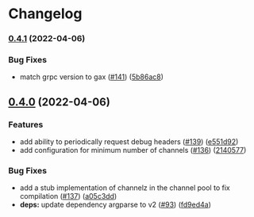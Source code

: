 # Changelog

### [0.4.1](https://github.com/GoogleCloudPlatform/grpc-gcp-node/compare/v0.4.0...v0.4.1) (2022-04-06)


### Bug Fixes

* match grpc version to gax ([#141](https://github.com/GoogleCloudPlatform/grpc-gcp-node/issues/141)) ([5b86ac8](https://github.com/GoogleCloudPlatform/grpc-gcp-node/commit/5b86ac895a69d583f43d02c9ff45683167b36c35))

## [0.4.0](https://github.com/GoogleCloudPlatform/grpc-gcp-node/compare/v0.3.3...v0.4.0) (2022-04-06)


### Features

* add ability to periodically request debug headers ([#139](https://github.com/GoogleCloudPlatform/grpc-gcp-node/issues/139)) ([e551d92](https://github.com/GoogleCloudPlatform/grpc-gcp-node/commit/e551d92cc73909fadd3df3f541be6870137bd24c))
* add configuration for minimum number of channels ([#136](https://github.com/GoogleCloudPlatform/grpc-gcp-node/issues/136)) ([2140577](https://github.com/GoogleCloudPlatform/grpc-gcp-node/commit/2140577e897391712215766567dd85226945b56a))


### Bug Fixes

* add a stub implementation of channelz in the channel pool to fix compilation ([#137](https://github.com/GoogleCloudPlatform/grpc-gcp-node/issues/137)) ([a05c3dd](https://github.com/GoogleCloudPlatform/grpc-gcp-node/commit/a05c3dddeda6a31981d4124f2279f27f818c5c5a))
* **deps:** update dependency argparse to v2 ([#93](https://github.com/GoogleCloudPlatform/grpc-gcp-node/issues/93)) ([fd9ed4a](https://github.com/GoogleCloudPlatform/grpc-gcp-node/commit/fd9ed4a9a5f50d87c77da6e98227f580bc70595e))
